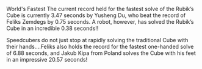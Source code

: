 World's Fastest
The current record held for the fastest solve of the Rubik’s Cube is currently 3.47 seconds by Yusheng Du, who beat the record of Feliks Zemdegs by 0.75 seconds. A robot, however, has solved the Rubik’s Cube in an incredible 0.38 seconds!!

Speedcubers do not just stop at rapidly solving the traditional Cube with their hands….Feliks also holds the record for the fastest one-handed solve of 6.88 seconds, and Jakub Kipa from Poland solves the Cube with his feet in an impressive 20.57 seconds!
